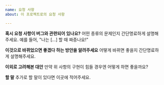 ```yaml
---
name: 요청 사항
about: 이 프로젝트로의 요청 사항

---
```


**혹시 요청 사항이 버그와 관련되어 있나요?**
어떤 종류의 문제인지 간단명료하게 설명해주세요. 예를 들어, "나는 [...] 할 때 짜증나요!"

**이것으로 바뀌었으면 좋겠다 하는 방안을 알려주세요**
어떻게 바뀌면 좋을지 간단명료하게 설명해주세요.

**이외로 고려해본 대안**
만약 위 사항의 구현이 힘들 경우엔 어떻게 하면 좋을까요?

**할 말**
추가로 할 말이 있다면 이곳에 적어주세요.
